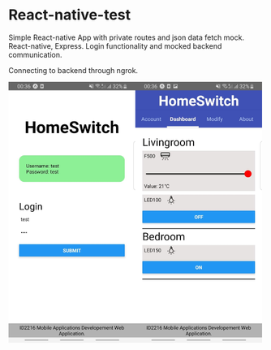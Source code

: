 # React-native-test

Simple React-native App with private routes and json data fetch mock. React-native, Express.
Login functionality and mocked backend communication.

Connecting to backend through ngrok.

<img src="https://github.com/sonderangebot10/React-native-test/blob/master/assets/screenshots/75543584_2210414965925220_5409071732294156288_n.jpg" alt="Your image title" width="250"/><img src="https://github.com/sonderangebot10/React-native-test/blob/master/assets/screenshots/74698881_421115022131003_8982966705659576320_n.jpg" alt="Your image title" width="250"/>
